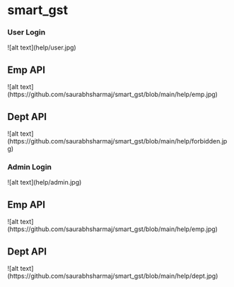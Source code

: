 # smart_gst

<h3>User Login</h3>
![alt text](help/user.jpg)
<h2>Emp API</h2>
![alt text](https://github.com/saurabhsharmaj/smart_gst/blob/main/help/emp.jpg)
<h2>Dept API</h2>
![alt text](https://github.com/saurabhsharmaj/smart_gst/blob/main/help/forbidden.jpg)

<h3>Admin Login</h3>
![alt text](help/admin.jpg)
<h2>Emp API</h2>
![alt text](https://github.com/saurabhsharmaj/smart_gst/blob/main/help/emp.jpg)
<h2>Dept API</h2>
![alt text](https://github.com/saurabhsharmaj/smart_gst/blob/main/help/dept.jpg)